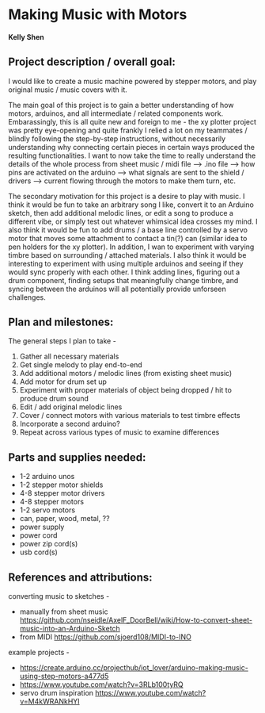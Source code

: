 # Making Music with Motors
#### Kelly Shen


 ## Project description / overall goal: ##

I would like to create a music machine powered by stepper motors, and play original music / music covers with it. 

The main goal of this project is to gain a better understanding of how motors, arduinos, and all intermediate / related components work. Embarassingly, this is all quite new and foreign to me - the xy plotter project was pretty eye-opening and quite frankly I relied a lot on my teammates / blindly following the step-by-step instructions, without necessarily understanding why connecting certain pieces in certain ways produced the resulting functionalities. I want to now take the time to really understand the details of the whole process from sheet music / midi file --> .ino file --> how pins are activated on the arduino --> what signals are sent to the shield / drivers --> current flowing through the motors to make them turn, etc.

The secondary motivation for this project is a desire to play with music. I think it would be fun to take an arbitrary song I like, convert it to an Arduino sketch, then add additional melodic lines, or edit a song to produce a different vibe, or simply test out whatever whimsical idea crosses my mind. I also think it would be fun to add drums / a base line controlled by a servo motor that moves some attachment to contact a tin(?) can (similar idea to pen holders for the xy plotter). In addition, I wan to experiment with varying timbre based on surrounding / attached materials. I also think it would be interesting to experiment with using multiple arduinos and seeing if they would sync properly with each other. I think adding lines, figuring out a drum component, finding setups that meaningfully change timbre, and syncing between the arduinos will all potentially provide unforseen challenges. 


 ## Plan and milestones: ##

The general steps I plan to take - 
	
1. Gather all necessary materials
2. Get single melody to play end-to-end
3. Add additional motors / melodic lines (from existing sheet music)
4. Add motor for drum set up 
4. Experiment with proper materials of object being dropped / hit to produce drum sound
5. Edit / add original melodic lines
6. Cover / connect motors with various materials to test timbre effects
7. Incorporate a second arduino?
8. Repeat across various types of music to examine differences 

 
 ## Parts and supplies needed: ##

* 1-2 arduino unos
* 1-2 stepper motor shields
* 4-8 stepper motor drivers
* 4-8 stepper motors 
* 1-2 servo motors 
* can, paper, wood, metal, ?? 
* power supply
* power cord
* power zip cord(s)
* usb cord(s)


## References and attributions: ##

converting music to sketches -
* manually from sheet music https://github.com/nseidle/AxelF_DoorBell/wiki/How-to-convert-sheet-music-into-an-Arduino-Sketch
* from MIDI https://github.com/sjoerd108/MIDI-to-INO

example projects -
* https://create.arduino.cc/projecthub/iot_lover/arduino-making-music-using-step-motors-a477d5
* https://www.youtube.com/watch?v=3RLb100tyRQ
* servo drum inspiration https://www.youtube.com/watch?v=M4kWRANkHYI
	














